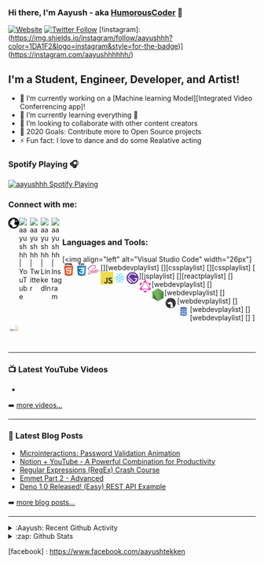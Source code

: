 ### Hi there, I'm Aayush - aka [HumorousCoder][website] 👋

[![Website](https://img.shields.io/website?label=aayushhh.com&style=for-the-badge&url=https%3A%2F%2Faayushhh.com)](https://aayushhh.github.io/website/)
[![Twitter Follow](https://img.shields.io/twitter/follow/aayushhh?color=1DA1F2&logo=twitter&style=for-the-badge)](https://twitter.com/aayusshhhhhh)
[!instagram]: (https://img.shields.io/instagram/follow/aayushhh?color=1DA1F2&logo=instagram&style=for-the-badge)](https://instagram.com/aayushhhhhh/)

## I'm a Student, Engineer, Developer, and Artist!

- 🔭 I’m currently working on a [Machine learning Model][Integrated Video Conferrencing app]!
- 🌱 I’m currently learning everything 🤣
- 👯 I’m looking to collaborate with other content creators
- 🥅 2020 Goals: Contribute more to Open Source projects
- ⚡ Fun fact: I love to dance and do some Realative acting

### Spotify Playing 🎧
[<img src="https://now-playing-aayushhh.vercel.app/api/spotify-playing" alt="aayushhh Spotify Playing" width="350" />](https://open.spotify.com/user/swyqyimdc12jajde4vpwd2x1b)

### Connect with me:

[<img align="left" alt="aayushhh.com" width="22px" src="https://raw.githubusercontent.com/iconic/open-iconic/master/svg/globe.svg" />][website]
[<img align="left" alt="aayushhh | YouTube" width="22px" src="https://cdn.jsdelivr.net/npm/simple-icons@v3/icons/youtube.svg" />][youtube]
[<img align="left" alt="aayushhh | Twitter" width="22px" src="https://cdn.jsdelivr.net/npm/simple-icons@v3/icons/twitter.svg" />][twitter]
[<img align="left" alt="aayushhh | LinkedIn" width="22px" src="https://cdn.jsdelivr.net/npm/simple-icons@v3/icons/linkedin.svg" />][linkedin]
[<img align="left" alt="aayushhh | Instagram" width="22px" src="https://cdn.jsdelivr.net/npm/simple-icons@v3/icons/instagram.svg" />][instagram]

<br />

### Languages and Tools:

[<img align="left" alt="Visual Studio Code" width="26px"]
[<img align="left" alt="HTML5" width="26px" src="https://raw.githubusercontent.com/github/explore/80688e429a7d4ef2fca1e82350fe8e3517d3494d/topics/html/html.png" />][webdevplaylist]
[<img align="left" alt="CSS3" width="26px" src="https://raw.githubusercontent.com/github/explore/80688e429a7d4ef2fca1e82350fe8e3517d3494d/topics/css/css.png" />][cssplaylist]
[<img align="left" alt="Sass" width="26px" src="https://raw.githubusercontent.com/github/explore/80688e429a7d4ef2fca1e82350fe8e3517d3494d/topics/sass/sass.png" />][cssplaylist]
[<img align="left" alt="JavaScript" width="26px" src="https://raw.githubusercontent.com/github/explore/80688e429a7d4ef2fca1e82350fe8e3517d3494d/topics/javascript/javascript.png" />][jsplaylist]
[<img align="left" alt="React" width="26px" src="https://raw.githubusercontent.com/github/explore/80688e429a7d4ef2fca1e82350fe8e3517d3494d/topics/react/react.png" />][reactplaylist]
[<img align="left" alt="Gatsby" width="26px" src="https://raw.githubusercontent.com/github/explore/e94815998e4e0713912fed477a1f346ec04c3da2/topics/gatsby/gatsby.png" />][webdevplaylist]
[<img align="left" alt="GraphQL" width="26px" src="https://raw.githubusercontent.com/github/explore/80688e429a7d4ef2fca1e82350fe8e3517d3494d/topics/graphql/graphql.png" />][webdevplaylist]
[<img align="left" alt="Node.js" width="26px" src="https://raw.githubusercontent.com/github/explore/80688e429a7d4ef2fca1e82350fe8e3517d3494d/topics/nodejs/nodejs.png" />][webdevplaylist]
[<img align="left" alt="Deno" width="26px" src="https://raw.githubusercontent.com/github/explore/361e2821e2dea67711cde99c9c40ed357061cf27/topics/deno/deno.png" />][webdevplaylist]
[<img align="left" alt="SQL" width="26px" src="https://raw.githubusercontent.com/github/explore/80688e429a7d4ef2fca1e82350fe8e3517d3494d/topics/sql/sql.png" />][webdevplaylist]
[<img align="left" alt="MySQL" width="26px" src="https://raw.githubusercontent.com/github/explore/80688e429a7d4ef2fca1e82350fe8e3517d3494d/topics/mysql/mysql.png" />]
]

<br />
<br />

---

### 📺 Latest YouTube Videos

<!-- YOUTUBE:START -->
-
<!-- YOUTUBE:END -->

➡️ [more videos...](https://youtube.com/aayushhh)

---

### 📕 Latest Blog Posts

<!-- BLOG-POST-LIST:START -->
- [Microinteractions: Password Validation Animation](https://dev.to/aayushhh/microinteractions-password-validation-animation-5629)
- [Notion + YouTube - A Powerful Combination for Productivity](https://dev.to/aayushhh/notion-youtube-a-powerful-combination-for-productivity-1def)
- [Regular Expressions (RegEx) Crash Course](https://dev.to/aayushhh/regular-expressions-regex-crash-course-248n)
- [Emmet Part 2 - Advanced](https://dev.to/aayushhh/emmet-part-2-advanced-4c65)
- [Deno 1.0 Released! (Easy) REST API Example](https://dev.to/aayushhh/deno-1-0-released-easy-rest-api-example-2fbl)
<!-- BLOG-POST-LIST:END -->

➡️ [more blog posts...](https://aayushhh.com)

---

<details>
  <summary>:Aayush: Recent Github Activity</summary>
  
<!--START_SECTION:activity-->
1. 💪 Opened PR [#6](https://github.com//colbyfayock/50-projects-for-react-and-the-static-web/pull/6) in [colbyfayock/50-projects-for-react-and-the-static-web](https://github.com//colbyfayock/50-projects-for-react-and-the-static-web)
2. 🗣 Commented on [#249](https://github.com//abhisheknaiidu/awesome-github-profile-readme/issues/249) in [abhisheknaiidu/awesome-github-profile-readme](https://github.com//abhisheknaiidu/awesome-github-profile-readme)
3. 🗣 Commented on [#249](https://github.com//abhisheknaiidu/awesome-github-profile-readme/issues/249) in [abhisheknaiidu/awesome-github-profile-readme](https://github.com//abhisheknaiidu/awesome-github-profile-readme)
4. 💪 Opened PR [#249](https://github.com//abhisheknaiidu/awesome-github-profile-readme/pull/249) in [abhisheknaiidu/awesome-github-profile-readme](https://github.com//abhisheknaiidu/awesome-github-profile-readme)
5. ❗️ Closed issue [#9](https://github.com//jamesgeorge007/github-activity-readme/issues/9) in [jamesgeorge007/github-activity-readme](https://github.com//jamesgeorge007/github-activity-readme)
<!--END_SECTION:activity-->

</details>

<details>
  <summary>:zap: Github Stats</summary>

  <img align="left" alt="aayushhh's Github Stats" src="https://github-readme-stats.aayushhh.vercel.app/api?username=aayushhh&show_icons=true&hide_border=true" />

</details>

[website]: https://aayushhh.github.io/aayushrajput/website/
[twitter]: https://twitter.com/aayusshhhhhh
[youtube]: https://www.youtube.com/channel/UCy-YJwQ2k3ZrAkKzeuAemhA/videos?view_as=subscriber
[instagram]: https://instagram.com/aayushhhhhh/
[linkedin]: https://linkedin.com/in/aayush-r-44a33a108
[facebook] : https://www.facebook.com/aayushtekken
